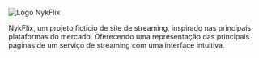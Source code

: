 ![Logo NykFlix](https://i.imgur.com/Pe1urR6.png)

NykFlix, um projeto fictício de site de streaming, inspirado nas principais plataformas do mercado. Oferecendo uma representação das principais páginas de um serviço de streaming com uma interface intuitiva. 
